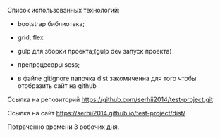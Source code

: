 Список использованных технологий: 

- bootstrap библиотека;
- grid, flex
- gulp для зборки проекта;(gulp dev  запуск проекта)
- препроцесоры scss;

- в файле gitignore папочка dist закомиченна для того чтобы отобразить сайт на github

Ссылка на репозиторий https://github.com/serhii2014/test-project.git


Ccылка на сайт https://serhii2014.github.io/test-project/dist/

Потраченно времени 3 робочих дня.
